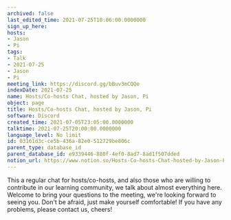 ```yaml
---
archived: false
last_edited_time: 2021-07-25T10:06:00.0000000
sign_up_here: 
hosts:
- Jason
- Pi
tags:
- Talk
- 2021-07-25
- Jason
- Pi
meeting_link: https://discord.gg/bBuv3mCQQe
indexDate: 2021-07-25
name: Hosts/Co-hosts Chat, hosted by Jason, Pi
object: page
title: Hosts/Co-hosts Chat, hosted by Jason, Pi
software: Discord
created_time: 2021-07-05T23:05:00.0000000
talktime: 2021-07-25T20:00:00.0000000
language_level: No limit
id: 03161d3c-ce5b-436a-82e0-512729be806c
parent_type: database_id
parent_database_id: e9339446-880f-4ef0-8ad7-8ad1f507dded
notion_url: https://www.notion.so/Hosts-Co-hosts-Chat-hosted-by-Jason-Pi-03161d3cce5b436a82e0512729be806c
---
```







This a regular chat for hosts/co-hosts, and also those who are willing to contribute in our learning community, we talk about almost everything here. Welcome to bring your questions to the meeting, we're looking forward to seeing you. Don't be afraid, just make yourself comfortable!
If you have any problems, please contact us, cheers!




